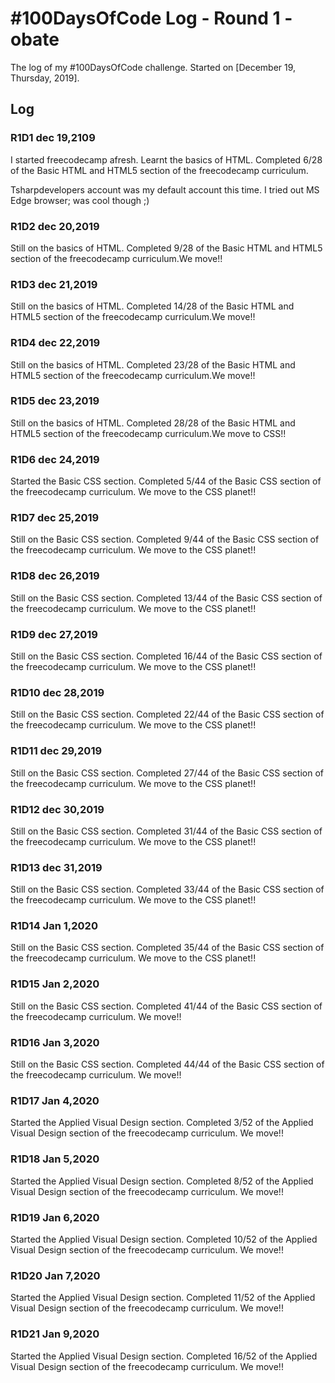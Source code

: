 # #100DaysOfCode Log - Round 1 - obate

The log of my #100DaysOfCode challenge. Started on [December 19, Thursday, 2019].

## Log

### R1D1 dec 19,2109

<!-- Started a Weather App. Worked on the draft layout of the app, struggled with OpenWeather API http://www.example.com -->

I started freecodecamp afresh. Learnt the basics of HTML. Completed 6/28 of the Basic HTML and HTML5 section of the freecodecamp curriculum.

Tsharpdevelopers account was my default account this time. I tried out MS Edge browser; was cool though ;)

### R1D2 dec 20,2019

Still on the basics of HTML. Completed 9/28 of the Basic HTML and HTML5 section of the freecodecamp curriculum.We move!!

### R1D3 dec 21,2019

Still on the basics of HTML. Completed 14/28 of the Basic HTML and HTML5 section of the freecodecamp curriculum.We move!!

### R1D4 dec 22,2019

Still on the basics of HTML. Completed 23/28 of the Basic HTML and HTML5 section of the freecodecamp curriculum.We move!!

### R1D5 dec 23,2019

Still on the basics of HTML. Completed 28/28 of the Basic HTML and HTML5 section of the freecodecamp curriculum.We move to CSS!!

### R1D6 dec 24,2019

Started the Basic CSS section. Completed 5/44 of the Basic CSS section of the freecodecamp curriculum. We move to the CSS planet!!

### R1D7 dec 25,2019

Still on the Basic CSS section. Completed 9/44 of the Basic CSS section of the freecodecamp curriculum. We move to the CSS planet!!

### R1D8 dec 26,2019

Still on the Basic CSS section. Completed 13/44 of the Basic CSS section of the freecodecamp curriculum. We move to the CSS planet!!

### R1D9 dec 27,2019

Still on the Basic CSS section. Completed 16/44 of the Basic CSS section of the freecodecamp curriculum. We move to the CSS planet!!

### R1D10 dec 28,2019

Still on the Basic CSS section. Completed 22/44 of the Basic CSS section of the freecodecamp curriculum. We move to the CSS planet!!

### R1D11 dec 29,2019

Still on the Basic CSS section. Completed 27/44 of the Basic CSS section of the freecodecamp curriculum. We move to the CSS planet!!

### R1D12 dec 30,2019

Still on the Basic CSS section. Completed 31/44 of the Basic CSS section of the freecodecamp curriculum. We move to the CSS planet!!

### R1D13 dec 31,2019

Still on the Basic CSS section. Completed 33/44 of the Basic CSS section of the freecodecamp curriculum. We move to the CSS planet!!

### R1D14 Jan 1,2020

Still on the Basic CSS section. Completed 35/44 of the Basic CSS section of the freecodecamp curriculum. We move to the CSS planet!!

### R1D15 Jan 2,2020

Still on the Basic CSS section. Completed 41/44 of the Basic CSS section of the freecodecamp curriculum. We move!!

### R1D16 Jan 3,2020

Still on the Basic CSS section. Completed 44/44 of the Basic CSS section of the freecodecamp curriculum. We move!!

### R1D17 Jan 4,2020

Started the Applied Visual Design section. Completed 3/52 of the Applied Visual Design section of the freecodecamp curriculum. We move!!

### R1D18 Jan 5,2020

Started the Applied Visual Design section. Completed 8/52 of the Applied Visual Design section of the freecodecamp curriculum. We move!!

### R1D19 Jan 6,2020

Started the Applied Visual Design section. Completed 10/52 of the Applied Visual Design section of the freecodecamp curriculum. We move!!

### R1D20 Jan 7,2020

Started the Applied Visual Design section. Completed 11/52 of the Applied Visual Design section of the freecodecamp curriculum. We move!!

### R1D21 Jan 9,2020

Started the Applied Visual Design section. Completed 16/52 of the Applied Visual Design section of the freecodecamp curriculum. We move!!
